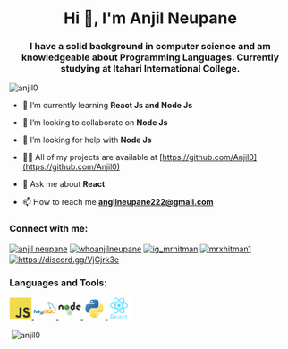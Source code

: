 <h1 align="center">Hi 👋, I'm Anjil Neupane</h1>
<h3 align="center">I have a solid background in computer science and am knowledgeable about Programming Languages. Currently studying at Itahari International College.</h3>

<p align="left"> <img src="https://komarev.com/ghpvc/?username=anjil0&label=Profile%20views&color=0e75b6&style=flat" alt="anjil0" /> </p>

- 🌱 I’m currently learning **React Js and Node Js**

- 👯 I’m looking to collaborate on **Node Js**

- 🤝 I’m looking for help with **Node Js**

- 👨‍💻 All of my projects are available at [https://github.com/Anjil0](https://github.com/Anjil0)

- 💬 Ask me about **React**

- 📫 How to reach me **angilneupane222@gmail.com**

<h3 align="left">Connect with me:</h3>
<p align="left">
<a href="https://linkedin.com/in/anjil neupane" target="blank"><img align="center" src="https://raw.githubusercontent.com/rahuldkjain/github-profile-readme-generator/master/src/images/icons/Social/linked-in-alt.svg" alt="anjil neupane" height="30" width="40" /></a>
<a href="https://fb.com/whoanjilneupane" target="blank"><img align="center" src="https://raw.githubusercontent.com/rahuldkjain/github-profile-readme-generator/master/src/images/icons/Social/facebook.svg" alt="whoanjilneupane" height="30" width="40" /></a>
<a href="https://instagram.com/ig_mrhitman" target="blank"><img align="center" src="https://raw.githubusercontent.com/rahuldkjain/github-profile-readme-generator/master/src/images/icons/Social/instagram.svg" alt="ig_mrhitman" height="30" width="40" /></a>
<a href="https://www.youtube.com/c/mrxhitman1" target="blank"><img align="center" src="https://raw.githubusercontent.com/rahuldkjain/github-profile-readme-generator/master/src/images/icons/Social/youtube.svg" alt="mrxhitman1" height="30" width="40" /></a>
<a href="https://discord.gg/https://discord.gg/VjGjrk3e" target="blank"><img align="center" src="https://raw.githubusercontent.com/rahuldkjain/github-profile-readme-generator/master/src/images/icons/Social/discord.svg" alt="https://discord.gg/VjGjrk3e" height="30" width="40" /></a>
</p>

<h3 align="left">Languages and Tools:</h3>
<p align="left"> <a href="https://developer.mozilla.org/en-US/docs/Web/JavaScript" target="_blank" rel="noreferrer"> <img src="https://raw.githubusercontent.com/devicons/devicon/master/icons/javascript/javascript-original.svg" alt="javascript" width="40" height="40"/> </a> <a href="https://www.mysql.com/" target="_blank" rel="noreferrer"> <img src="https://raw.githubusercontent.com/devicons/devicon/master/icons/mysql/mysql-original-wordmark.svg" alt="mysql" width="40" height="40"/> </a> <a href="https://nodejs.org" target="_blank" rel="noreferrer"> <img src="https://raw.githubusercontent.com/devicons/devicon/master/icons/nodejs/nodejs-original-wordmark.svg" alt="nodejs" width="40" height="40"/> </a> <a href="https://www.python.org" target="_blank" rel="noreferrer"> <img src="https://raw.githubusercontent.com/devicons/devicon/master/icons/python/python-original.svg" alt="python" width="40" height="40"/> </a> <a href="https://reactjs.org/" target="_blank" rel="noreferrer"> <img src="https://raw.githubusercontent.com/devicons/devicon/master/icons/react/react-original-wordmark.svg" alt="react" width="40" height="40"/> </a> </p>

<p>&nbsp;<img align="center" src="https://github-readme-stats.vercel.app/api?username=anjil0&show_icons=true&theme=dracula&locale=en" alt="anjil0" /></p>
